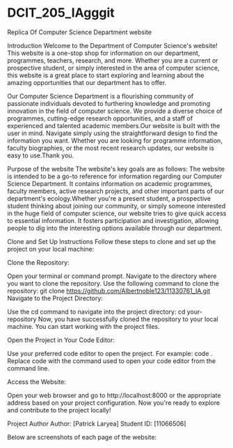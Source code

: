# DCIT_205_IAgggit
Replica Of Computer Science Department website

Introduction
Welcome to the Department of Computer Science's website! This website is a one-stop shop for information on our department, programmes, teachers, research, and more. Whether you are a current or prospective student, or simply interested in the area of computer science, this website is a great place to start exploring and learning about the amazing opportunities that our department has to offer.

Our Computer Science Department is a flourishing community of passionate individuals devoted to furthering knowledge and promoting innovation in the field of computer science. We provide a diverse choice of programmes, cutting-edge research opportunities, and a staff of experienced and talented academic members.Our website is built with the user in mind. Navigate simply using the straightforward design to find the information you want. Whether you are looking for programme information, faculty biographies, or the most recent research updates, our website is easy to use.Thank you.

Purpose of the website
The website's key goals are as follows: The website is intended to be a go-to reference for information regarding our Computer Science Department. It contains information on academic programmes, faculty members, active research projects, and other important parts of our department's ecology.Whether you're a present student, a prospective student thinking about joining our community, or simply someone interested in the huge field of computer science, our website tries to give quick access to essential information. It fosters participation and investigation, allowing people to dig into the interesting options available through our department.

Clone and Set Up Instructions
Follow these steps to clone and set up the project on your local machine:

Clone the Repository:

Open your terminal or command prompt.
Navigate to the directory where you want to clone the repository.
Use the following command to clone the repository:
git clone https://github.com/Albertnoble123/11330761_IA.git
Navigate to the Project Directory:

Use the cd command to navigate into the project directory:
cd your-repository
Now, you have successfully cloned the repository to your local machine. You can start working with the project files.

Open the Project in Your Code Editor:

Use your preferred code editor to open the project. For example:
code .
Replace code with the command used to open your code editor from the command line.

Access the Website:

Open your web browser and go to http://localhost:8000 or the appropriate address based on your project configuration.
Now you're ready to explore and contribute to the project locally!

Project Author
Author: [Patrick Laryea] Student ID: [11066506]

Below are screenshots of each page of the website:
